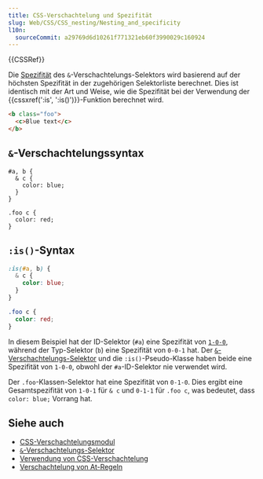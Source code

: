 ```yaml
---
title: CSS-Verschachtelung und Spezifität
slug: Web/CSS/CSS_nesting/Nesting_and_specificity
l10n:
  sourceCommit: a29769d6d10261f771321eb60f3990029c160924
---
```


{{CSSRef}}

Die [Spezifität](/de/docs/Web/CSS/CSS_cascade/Specificity) des `&`-Verschachtelungs-Selektors wird basierend auf der höchsten Spezifität in der zugehörigen Selektorliste berechnet. Dies ist identisch mit der Art und Weise, wie die Spezifität bei der Verwendung der {{cssxref(':is', ':is()')}}-Funktion berechnet wird.

```html
<b class="foo">
  <c>Blue text</c>
</b>
```

## `&`-Verschachtelungssyntax

```css-nolint
#a, b {
  & c {
    color: blue;
  }
}

.foo c {
  color: red;
}
```

## `:is()`-Syntax

```css
:is(#a, b) {
  & c {
    color: blue;
  }
}

.foo c {
  color: red;
}
```

In diesem Beispiel hat der ID-Selektor (`#a`) eine Spezifität von [`1-0-0`](/de/docs/Web/CSS/CSS_cascade/Specificity#selector_weight_categories), während der Typ-Selektor (`b`) eine Spezifität von `0-0-1` hat. Der [`&`-Verschachtelungs-Selektor](/de/docs/Web/CSS/Nesting_selector) und die `:is()`-Pseudo-Klasse haben beide eine Spezifität von `1-0-0`, obwohl der `#a`-ID-Selektor nie verwendet wird.

Der `.foo`-Klassen-Selektor hat eine Spezifität von `0-1-0`. Dies ergibt eine Gesamtspezifität von `1-0-1` für `& c` und `0-1-1` für `.foo c`, was bedeutet, dass `color: blue;` Vorrang hat.

## Siehe auch

- [CSS-Verschachtelungsmodul](/de/docs/Web/CSS/CSS_nesting)
- [`&`-Verschachtelungs-Selektor](/de/docs/Web/CSS/Nesting_selector)
- [Verwendung von CSS-Verschachtelung](/de/docs/Web/CSS/CSS_nesting/Using_CSS_nesting)
- [Verschachtelung von At-Regeln](/de/docs/Web/CSS/CSS_nesting/Nesting_at-rules)
